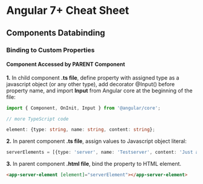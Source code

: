# Angular 7+ Cheat Sheet

## Components Databinding
### Binding to Custom Properties
#### Component Accessed by PARENT Component
**1.** In child component **.ts file**, define property with assigned type as a javascript object (or any other type), add decorator @Input() before property name, and import **Input** from Angular core at the beginning of the file:
```typescript
import { Component, OnInit, Input } from '@angular/core';

// more TypeScript code

element: {type: string, name: string, content: string};
```
**2.** In parent component **.ts file**, assign values to Javascript object literal:
```typescript
serverElements = [{type: 'server', name: 'Testserver', content: 'Just a test'}];
```
**3.** In parent component **.html file**, bind the property to HTML element.
```html
<app-server-element [element]="serverElement"></app-server-element>
```





